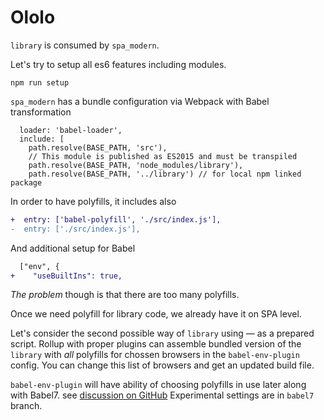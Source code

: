 Ololo
=====

`library` is consumed by `spa_modern`.

Let's try to setup all es6 features including modules.

```shell
npm run setup
```

`spa_modern` has a bundle configuration via Webpack with Babel transformation
```
  loader: 'babel-loader',
  include: [
    path.resolve(BASE_PATH, 'src'),
    // This module is published as ES2015 and must be transpiled
    path.resolve(BASE_PATH, 'node_modules/library'),
    path.resolve(BASE_PATH, '../library') // for local npm linked package
```

In order to have polyfills, it includes also
```diff
+  entry: ['babel-polyfill', './src/index.js'],
-  entry: ['./src/index.js'],
```
And additional setup for Babel
```diff
  ["env", {
+    "useBuiltIns": true,
```

*The problem* though is that there are too many polyfills.

Once we need polyfill for library code, we already have it on SPA level.

Let's consider the second possible way of `library` using — as a prepared script. Rollup with proper plugins can assemble bundled version of the `library` with *all* polyfills for chossen browsers in the `babel-env-plugin` config. You can change this list of browsers and get an updated build file.

`babel-env-plugin` will have ability of choosing polyfills in use later along with Babel7. see [discussion on GitHub](https://github.com/babel/babel-preset-env/pull/241) Experimental settings are in `babel7` branch.
